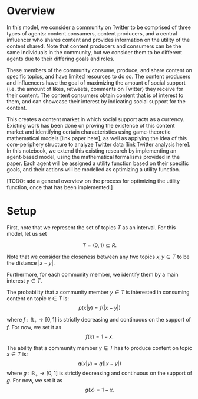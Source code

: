 # Overview

In this model, we consider a community on Twitter to be comprised of three types of agents: content consumers, content producers, and a central influencer who shares content and provides information on the utility of the content shared. Note that content producers and consumers can be the same individuals in the community, but we consider them to be different agents due to their differing goals and roles.

These members of the community consume, produce, and share content on specific topics, and have limited resources to do so. The content producers and influencers have the goal of maximizing the amount of social support (i.e. the amount of likes, retweets, comments on Twitter) they receive for their content. The content consumers obtain content that is of interest to them, and can showcase their interest by indicating social support for the content.

This creates a content market in which social support acts as a currency. Existing work has been done on proving the existence of this content market and identifying certain characteristics using game-theoretic mathematical models \[link paper here\], as well as applying the idea of this core-periphery structure to analyze Twitter data \[link Twitter analysis here\]. In this notebook, we extend this existing research by implementing an agent-based model, using the mathematical formalisms provided in the paper. Each agent will be assigned a utility function based on their specific goals, and their actions will be modelled as optimizing a utility function.

[TODO: add a general overview on the process for optimizing the utility function, once that has been implemented.]

# Setup

First, note that we represent the set of topics $T$ as an interval. For this model, let us set

$$T = (0, 1) \subseteq R.$$

Note that we consider the closeness between any two topics $x, y \in T$ to be the distance $|x-y|$.

Furthermore, for each community member, we identify them by a main interest $y \in T$.

The probability that a community member $y \in T$ is interested in consuming content on topic $x \in T$ is:
$$p(x|y) = f(|x-y|)$$

where $f : \mathbb{R}_+ \to [0,1]$ is strictly decreasing and continuous on the support of $f$. For now, we set it as
$$f(x) = 1-x.$$

The ability that a community member $y \in T$ has to produce content on topic $x \in T$ is:
$$q(x|y) = g(|x-y|)$$
where $g : \mathbb{R}_+ \to [0,1]$ is strictly decreasing and continuous on the support of $g$. For now, we set it as
$$g(x) = 1-x.$$